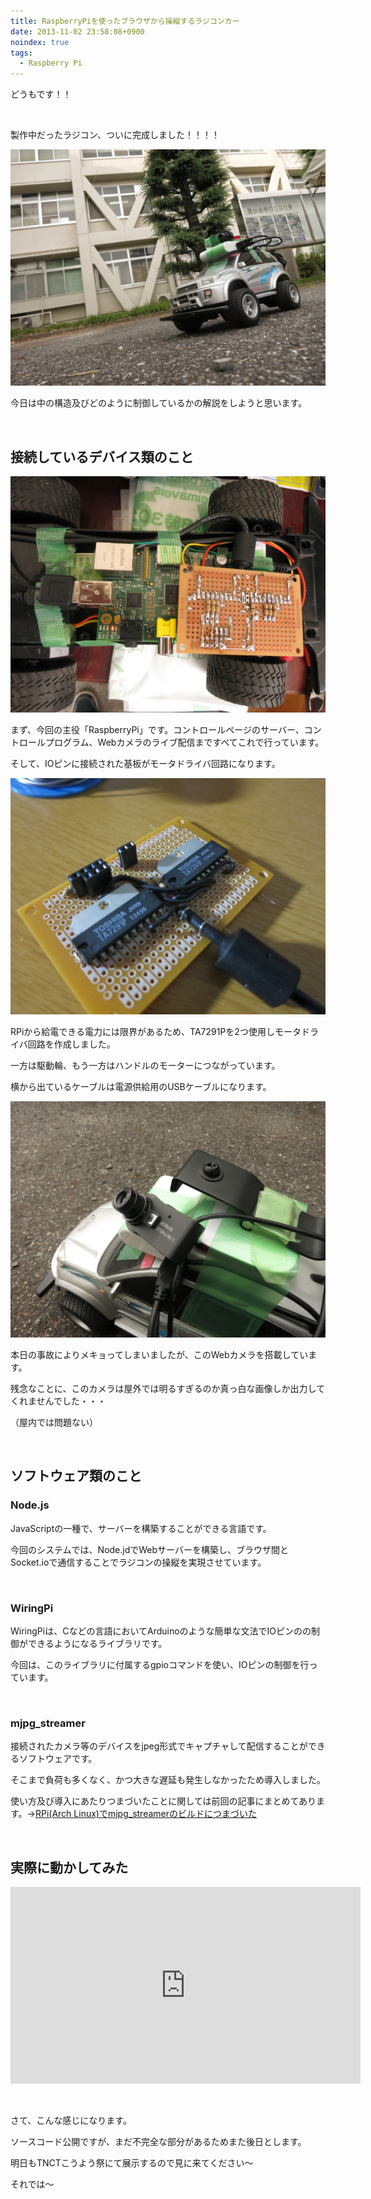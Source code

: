 ```yaml
---
title: RaspberryPiを使ったブラウザから操縦するラジコンカー
date: 2013-11-02 23:58:08+0900
noindex: true
tags:
  - Raspberry Pi
---
```

どうもです！！

&nbsp;

製作中だったラジコン、ついに完成しました！！！！


![](./IMG_1246.JPG)


今日は中の構造及びどのように制御しているかの解説をしようと思います。

&nbsp;

## 接続しているデバイス類のこと


![](./IMG_1243.JPG)


まず、今回の主役「RaspberryPi」です。コントロールページのサーバー、コントロールプログラム、Webカメラのライブ配信まですべてこれで行っています。

そして、IOピンに接続された基板がモータドライバ回路になります。


![](./IMG_1236.JPG)


RPiから給電できる電力には限界があるため、TA7291Pを2つ使用しモータドライバ回路を作成しました。

一方は駆動輪、もう一方はハンドルのモーターにつながっています。

横から出ているケーブルは電源供給用のUSBケーブルになります。


![](./IMG_1241.JPG)


本日の事故によりメキョってしまいましたが、このWebカメラを搭載しています。

残念なことに、このカメラは屋外では明るすぎるのか真っ白な画像しか出力してくれませんでした・・・

（屋内では問題ない）

&nbsp;

## ソフトウェア類のこと

### Node.js

JavaScriptの一種で、サーバーを構築することができる言語です。

今回のシステムでは、Node.jdでWebサーバーを構築し、ブラウザ間とSocket.ioで通信することでラジコンの操縦を実現させています。

&nbsp;

### WiringPi

WiringPiは、Cなどの言語においてArduinoのような簡単な文法でIOピンのの制御ができるようになるライブラリです。

今回は、このライブラリに付属するgpioコマンドを使い、IOピンの制御を行っています。

&nbsp;

### mjpg_streamer

接続されたカメラ等のデバイスをjpeg形式でキャプチャして配信することができるソフトウェアです。

そこまで負荷も多くなく、かつ大きな遅延も発生しなかったため導入しました。

使い方及び導入にあたりつまづいたことに関しては前回の記事にまとめてあります。→<a href="http://tosainu.wktk.so/view/323">RPi(Arch Linux)でmjpg_streamerのビルドにつまづいた</a>

&nbsp;

## 実際に動かしてみた

<div class="video-container"><iframe width="560" height="315" src="https://www.youtube.com/embed/wpuF3721WQc?rel=0" frameborder="0" allowfullscreen></iframe></div>

&nbsp;

さて、こんな感じになります。

ソースコード公開ですが、まだ不完全な部分があるためまた後日とします。

明日もTNCTこうよう祭にて展示するので見に来てください〜

それでは〜
